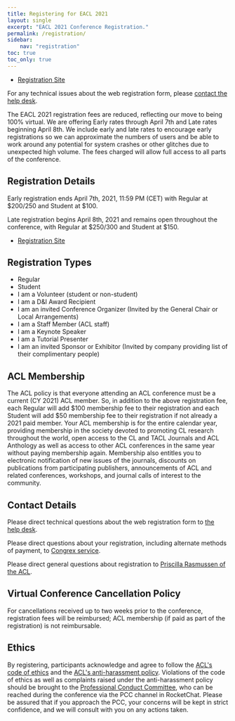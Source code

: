 ```yaml
---
title: Registering for EACL 2021
layout: single
excerpt: "EACL 2021 Conference Registration."
permalink: /registration/
sidebar:
    nav: "registration"
toc: true
toc_only: true
---
```


- [Registration Site](https://aclweb.org/conference/virtual-emnlp-2020-conference-registration/)

For any technical issues about the web registration form, please [contact the help desk](/).

The EACL 2021 registration fees are reduced, reflecting our move to being 100% virtual. We are offering Early rates through April 7th and Late rates beginning April 8th. We include early and late rates to encourage early registrations so we can approximate the numbers of users and be able to work around any potential for system crashes or other glitches due to unexpected high volume. The fees charged will allow full access to all parts of the conference.

## Registration Details

Early registration ends April 7th, 2021, 11:59 PM (CET) with Regular at $200/250 and Student at $100.

Late registration begins April 8th, 2021  and remains open throughout the conference, with Regular at $250/300 and Student at $150.

- [Registration Site](https://aclweb.org/conference/virtual-emnlp-2020-conference-registration/)

## Registration Types

- Regular
- Student
- I am a Volunteer (student or non-student)
- I am a D&I Award Recipient
- I am an invited Conference Organizer (Invited by the General Chair or Local Arrangements)
- I am a Staff Member (ACL staff)
- I am a Keynote Speaker
- I am a Tutorial Presenter
- I am an invited Sponsor or Exhibitor (Invited by company providing list of their complimentary people)

## ACL Membership

The ACL policy is that everyone attending an ACL conference must be a current (CY 2021) ACL member. So, in addition to the above registration fee, each Regular will add $100 membership fee to their registration and each Student will add $50 membership fee to their registration if not already a 2021 paid member. Your ACL membership is for the entire calendar year, providing membership in the society devoted to promoting CL research throughout the world, open access to the CL and TACL Journals and ACL Anthology as well as access to other ACL conferences in the same year without paying membership again. Membership also entitles you to electronic notification of new issues of the journals, discounts on publications from participating publishers, announcements of ACL and related conferences, workshops, and journal calls of interest to the community.

## Contact Details

Please direct technical questions about the web registration form to [the help desk](/).

Please direct questions about your registration, including alternate methods of payment, to [Congrex service](/).

Please direct general questions about registration to [Priscilla Rasmussen of the ACL](mailto:acl@aclweb.org).

## Virtual Conference Cancellation Policy

For cancellations received up to two weeks prior to the conference, registration fees will be reimbursed; ACL membership (if paid as part of the registration) is not reimbursable.

## Ethics

By registering, participants acknowledge and agree to follow the [ACL's code of ethics](https://www.aclweb.org/portal/content/acl-code-ethics) and the [ACL's anti-harassment policy](https://www.aclweb.org/adminwiki/index.php?title=Anti-Harassment_Policy). Violations of the code of ethics as well as complaints raised under the anti-harassment policy should be brought to the [Professional Conduct Committee](https://www.aclweb.org/adminwiki/index.php?title=Professional_Conduct_Committee), who can be reached during the conference via the PCC channel in RocketChat. Please be assured that if you approach the PCC, your concerns will be kept in strict confidence, and we will consult with you on any actions taken.